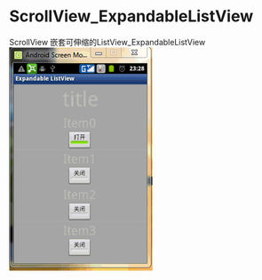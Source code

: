 ScrollView_ExpandableListView
=============================

ScrollView 嵌套可伸缩的ListView_ExpandableListView
![](https://github.com/longtaoge/ScrollView_ExpandableListView/blob/master/ExpandableListView.gif)
